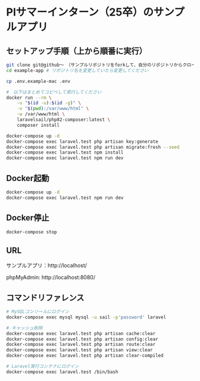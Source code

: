 # PIサマーインターン（25卒）のサンプルアプリ

## セットアップ手順（上から順番に実行）

```sh
git clone git@github〜　（サンプルリポジトリをforkして、自分のリポジトリからクローンしてください）
cd example-app # リポジトリ名を変更していたら変更してください

cp .env.example-mac .env

#　以下はまとめてコピペして実行してください
docker run --rm \
    -u "$(id -u):$(id -g)" \
    -v "$(pwd):/var/www/html" \
    -w /var/www/html \
    laravelsail/php82-composer:latest \
    composer install

docker-compose up -d
docker-compose exec laravel.test php artisan key:generate
docker-compose exec laravel.test php artisan migrate:fresh --seed
docker-compose exec laravel.test npm install
docker-compose exec laravel.test npm run dev
```

## Docker起動

```sh
docker-compose up -d
docker-compose exec laravel.test npm run dev
```

## Docker停止

```sh
docker-compose stop
```

## URL
サンプルアプリ：http://localhost/

phpMyAdmin: http://localhost:8080/

## コマンドリファレンス

```sh
# MySQLコンソールにログイン
docker-compose exec mysql mysql -u sail -p'password' laravel

# キャッシュ削除
docker-compose exec laravel.test php artisan cache:clear
docker-compose exec laravel.test php artisan config:clear
docker-compose exec laravel.test php artisan route:clear
docker-compose exec laravel.test php artisan view:clear
docker-compose exec laravel.test php artisan clear-compiled

# Laravel実行コンテナにログイン
docker-compose exec laravel.test /bin/bash
```
